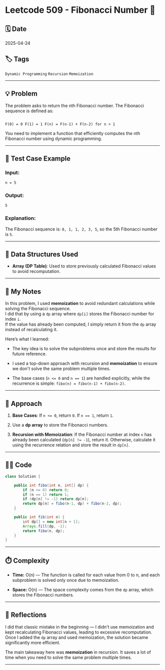 # Leetcode 509 - Fibonacci Number 🧩

## 🗓️ Date
2025-04-24

## 🏷️ Tags
`Dynamic Programming` `Recursion` `Memoization`

---

## 💡 Problem
The problem asks to return the nth Fibonacci number. The Fibonacci sequence is defined as:

```

F(0) = 0 F(1) = 1 F(n) = F(n-1) + F(n-2) for n > 1

````

You need to implement a function that efficiently computes the nth Fibonacci number using dynamic programming.

---

## 🧪 Test Case Example

### Input:
```txt
n = 5
````

### Output:

```txt
5
```

### Explanation:

The Fibonacci sequence is: `0, 1, 1, 2, 3, 5`, so the 5th Fibonacci number is `5`.

---

## 🧰 Data Structures Used

- **Array (DP Table)**: Used to store previously calculated Fibonacci values to avoid recomputation.
    

---

## 🧠 My Notes

In this problem, I used **memoization** to avoid redundant calculations while solving the Fibonacci sequence.  
I did that by using a `dp` array where `dp[i]` stores the Fibonacci number for index `i`.  
If the value has already been computed, I simply return it from the `dp` array instead of recalculating it.

Here’s what I learned:

- The key idea is to solve the subproblems once and store the results for future reference.
    
- I used a top-down approach with recursion and **memoization** to ensure we don't solve the same problem multiple times.
    
- The base cases (`n <= 0` and `n == 1`) are handled explicitly, while the recurrence is simple: `fibo(n) = fibo(n-1) + fibo(n-2)`.
    

---

## 🧾 Approach

1. **Base Cases**: If `n <= 0`, return `0`. If `n == 1`, return `1`.
    
2. Use a **dp array** to store the Fibonacci numbers.
    
3. **Recursion with Memoization**: If the Fibonacci number at index `n` has already been calculated (`dp[n] != -1`), return it. Otherwise, calculate it using the recurrence relation and store the result in `dp[n]`.
    

---

## 🧑‍💻 Code

```java
class Solution {

    public int fibo(int n, int[] dp) {
        if (n <= 0) return 0;
        if (n == 1) return 1;
        if (dp[n] != -1) return dp[n];
        return dp[n] = fibo(n-1, dp) + fibo(n-2, dp);
    }

    public int fib(int n) {
        int dp[] = new int[n + 1];
        Arrays.fill(dp, -1);
        return fibo(n, dp);
    }
}
```

---

## ⏱️ Complexity

- **Time:** O(n) — The function is called for each value from 0 to n, and each subproblem is solved only once due to memoization.
    
- **Space:** O(n) — The space complexity comes from the `dp` array, which stores the Fibonacci numbers.
    

---

## 🧠 Reflections

I did that classic mistake in the beginning — I didn't use memoization and kept recalculating Fibonacci values, leading to excessive recomputation.  
Once I added the `dp` array and used memoization, the solution became significantly more efficient.

The main takeaway here was **memoization** in recursion. It saves a lot of time when you need to solve the same problem multiple times.

---
